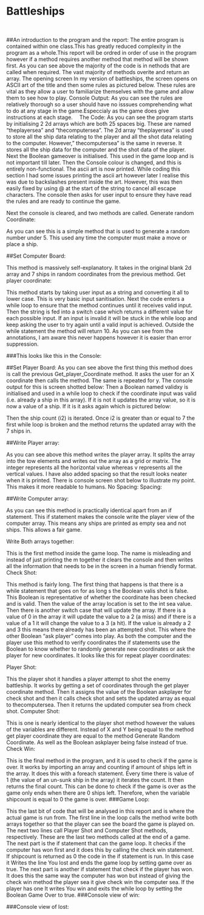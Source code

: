 # Battleships
  

##An introduction to the program and the report:
The entire program is contained within one class.This has greatly reduced complexity in the program as a whole.This report will be ordred in order of use in the program however if a method requires another method that method will be shown first.
As you can see  above the majority of the code is in nethods that are called when required. The vast majority of methods overite and return an array.
The opening screen
In my version of battleships, the screen opens on ASCII art of the title and then some rules as pictured below. These rules are vital as they allow a user to familiarize themselves with the game and allow them to see how to play.
Console Output:
As you can see the rules are relatively thorough so a user should have no isssues comprehending what to do at any stage in the game.Especcialy as the game does give instructions at each stage. 
The Code:
As you can see the program starts by initialising 2 2d arrays which are both 25 spaces big. These are named “theplayersea” and “thecomputersea”.  The 2d array “theplayersea” is used to store all the ship data relating to the player and all the shot data relating to the computer. However,” thecomputersea” is the same in reverse. It stores all the ship data for the computer and the shot data of the player. Next the Boolean gameover is initialised. This used in the game loop and is not important till later. Then the Console colour is changed, and this is entirely non-functional. The ascii art is now printed. While coding this section I had some issues printing the ascii art however later I realise this was due to backslashes present inside the art. However, this was then easily fixed by using @ at the start of the string to cancel all escape characters. The console then asks for user input to ensure they have read the rules and are ready to continue the game.
 
Next the console is cleared, and two methods are called.
Generate random Coordinate:
 
As you can see this is a simple method that is used to generate a random number under 5. This used any time the computer must make a move or place a ship.



##Set Computer Board:

 
This method is massively self-explanatory. It takes in the original blank 2d array and 7 ships in random coordinates from the previous method.
Get player coordinate:
 
This method starts by taking user input as a string and converting it all to lower case. This is very basic input sanitisation. Next the code enters a while loop to ensure that the method continues until it receives valid input. Then the string is fed into a switch case which returns a different value for each possible input. If an input is invalid it will be stuck in the while loop and keep asking the user to try again until a valid input is achieved. Outside the while statement the method will return 10. As you can see from the annotations, I am aware this never happens however it is easier than error suppression.

###This looks like this in the Console:
 

##Set Player Board:
As you can see above the first thing this method does is call the previous Get_player_Coordinate method. It asks the user for an X coordinate then calls the method. The same is repeated for y. The console output for this is screen shotted below:
Then a Boolean named validxy is initialised and used in a while loop to check if the coordinate input was valid (i.e. already a ship in this array). If it is not it updates the array value, so it is now a value of a ship. If it is it asks again which is pictured below:
 
Then the ship count (i2) is iterated. Once i2 is greater than or equal to 7 the first while loop is broken and the method returns the updated array with the 7 ships in.




##Write Player array:

 As you can see above this method writes the player array. It splits the array into the tow elements and writes out the array as a grid or matrix. The integer represents all the horizontal value whereas v represents all the vertical values. I have also added spacing so that the result looks neater when it is printed. There is console screen shot below to illustrate my point. This makes it more readable to humans.
No Spacing:		Spacing:


	

##Write Computer array:

 

As you can see this method is practically identical apart from an if statement. This if statement makes the console write the player view of the computer array. This means any ships are printed as empty sea and not ships. This allows a fair game.

Write Both arrays together:
 
This is the first method inside the game loop. The name is misleading and instead of just printing the m together it clears the console and then writes all the information that needs to be in the screen in a human friendly format.
Check Shot:
 
This method is fairly long. The first thing that happens is that there is a while statement that goes on for as long s the Boolean valis shot is false. This Boolean is representative of whether the coordinate has been checked and is valid. Then the value of the array location is set to the int sea value. Then there is another switch case that will update the array. If there is a value of 0 in the array it will update the value to a 2 (a miss) and if there is a value of a 1 it will change the value to a 3 (a hit). If the value is already a 2 and 3 this means there already has been an attempted shot. This where the other Boolean “ask player” comes into play. As both the computer and the player use this method to verify coordinates the if statements use the Boolean to know whether to randomly generate new coordinates or ask the player for new coordinates. 
It looks like this for repeat player coordinates:

Player Shot:
 
This the player shot it handles a player attempt to shot the enemy battleship. It works by getting a set of coordinates through the get player coordinate method. Then it assigns the value of the Boolean askplayer for check shot and then it calls check shot and sets the updated array as equal to thecomputersea. Then it returns the updated computer sea from check shot.
Computer Shot:
 
This is one is nearly identical to the player shot method however the values of the variables are different. Instead of X and Y being equal to the method get player coordinate they are equal to the method Generate Random Coordinate. As well as the Boolean askplayer being false instead of true.
Check Win:


This is the final method in the program, and it is used to check if the game is over. It works by importing an array and counting if amount of ships left in the array. It does this with a foreach statement. Every time there is value of 1 (the value of an un-sunk ship in the array) it iterates the count. It then returns the final count. This can be done to check if the game is over as the game only ends when there are 0 ships left. Therefore, when the variable shipcount is equal to 0 the game is over.
###Game Loop:
 

This the last bit of code that will be analysed in this report and is where the actual game is run from. The first line in the loop calls the method write both arrays together so that the player can see the board the game is played on. The next two lines call Player Shot and Computer Shot methods, respectively. These are the last two methods called at the end of a game. The next part is the if statement that can the game loop. It checks if the computer has won first and it does this by calling the check win statement. If shipcount is returned as 0 the code in the if statement is run. In this case it Writes the line You lost and ends the game loop by setting game over as true. The next part is another if statement that check if the player has won. It does this the same way the computer has won but instead of giving the check win method the player sea it give check win the computer sea. If the player has one It writes You win and exits the while loop by setting the Boolean Game Over to true. 
###Console view of win:			

###Console view of lost:
					
